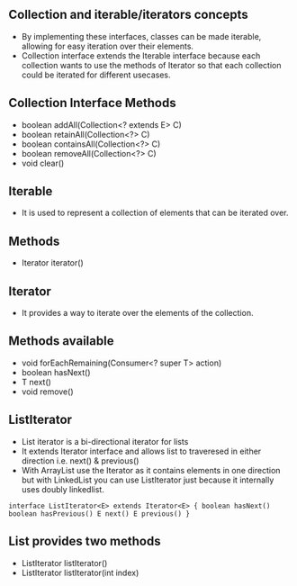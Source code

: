 ## Collection and iterable/iterators concepts
- By implementing these interfaces, classes can be made iterable, allowing for easy iteration over their elements.
- Collection interface extends the Iterable interface because each collection wants to use the methods of Iterator so 
    that each collection could be iterated for different usecases.

## Collection Interface Methods
- boolean addAll(Collection<? extends E> C)
- boolean retainAll(Collection<?> C)
- boolean containsAll(Collection<?> C)
- boolean removeAll(Collection<?> C)
- void clear()

## Iterable
- It is used to represent a collection of elements that can be iterated over.

## Methods
- Iterator<T> iterator()

## Iterator
- It provides a way to iterate over the elements of the collection.

## Methods available
- void forEachRemaining(Consumer<? super T> action)
- boolean hasNext()
- T next()
- void remove()

## ListIterator
- List iterator is a bi-directional iterator for lists
- It extends Iterator interface and allows list to traveresed in either direction i.e. next() & previous()
- With ArrayList use the Iterator as it contains elements in one direction but with LinkedList you can use ListIterator 
    just because it internally uses doubly linkedlist.

`interface ListIterator<E> extends Iterator<E> {
    boolean hasNext()
    boolean hasPrevious()
    E next()
    E previous()
}`

## List provides two methods
- ListIterator<E> listIterator()
- ListIterator<E> listIterator(int index)